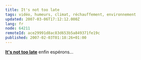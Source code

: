 ```yaml
---
title: It's not too late
tags: vidéo, humeurs, climat, réchauffement, environnement
updated: 2007-03-06T17:12:12.000Z
lang: fr
node: 64211
remoteId: ace29991d8ac83d653b5a849371fe19c
published: 2007-02-03T01:18:26+01:00
---
```

 
<div class="video">
	<object width="400" height="336" type="application/x-shockwave-flash" data="http://www.dailymotion.com/swf/iaLXrsoAz5k7x7QOv">
		<param name="movie" value="http://www.dailymotion.com/swf/iaLXrsoAz5k7x7QOv"></param>
		<param name="allowfullscreen" value="true"></param>
	</object>
</div>

 
[**It's not too late**](http://www.its-not-too-late.com/) enfin espérons...

